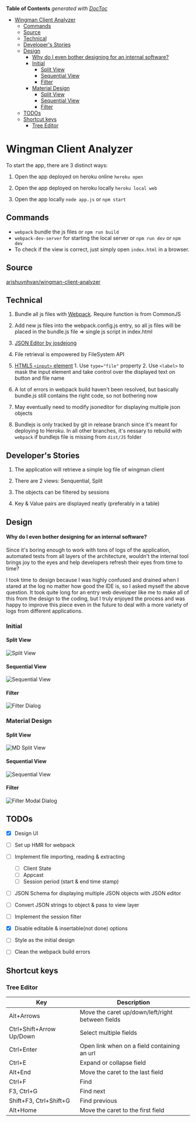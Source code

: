 <!-- START doctoc generated TOC please keep comment here to allow auto update -->
<!-- DON'T EDIT THIS SECTION, INSTEAD RE-RUN doctoc TO UPDATE -->
**Table of Contents**  *generated with [DocToc](https://github.com/thlorenz/doctoc)*

- [Wingman Client Analyzer](#wingman-client-analyzer)
  - [Commands](#commands)
  - [Source](#source)
  - [Technical](#technical)
  - [Developer's Stories](#developers-stories)
  - [Design](#design)
      - [Why do I even bother designing for an internal software?](#why-do-i-even-bother-designing-for-an-internal-software)
    - [Initial](#initial)
      - [Split View](#split-view)
      - [Sequential View](#sequential-view)
      - [Filter](#filter)
    - [Material Design](#material-design)
      - [Split View](#split-view-1)
      - [Sequential View](#sequential-view-1)
      - [Filter](#filter-1)
  - [TODOs](#todos)
  - [Shortcut keys](#shortcut-keys)
    - [Tree Editor](#tree-editor)

<!-- END doctoc generated TOC please keep comment here to allow auto update -->

# Wingman Client Analyzer

To start the app, there are 3 distinct ways:

1. Open the app deployed on heroku online `heroku open`

2. Open the app deployed on heroku locally `heroku local web`

3. Open the app locally `node app.js` or `npm start`

## Commands

- `webpack` bundle the js files or `npm run build`
- `webpack-dev-server` for starting the local server or `npm run dev` or `npm dev`
- To check if the view is correct, just simply open `index.html` in a browser.


## Source
[arishuynhvan/wingman-client-analyzer](https://github.com/arishuynhvan/wingman-client-analyzer)

## Technical

1. Bundle all js files with [Webpack](https://medium.com/@rajaraodv/webpack-the-confusing-parts-58712f8fcad9#.ude8bl5u4). Require function is from CommonJS

2. Add new js files into the webpack.config.js entry, so all js files will be placed in the bundle.js file => single js script in index.html

3. [JSON Editor by josdejong](https://github.com/josdejong/jsoneditor)

4. File retrieval is empowered by FileSystem API
  1. [HTML5 `<input>` element](https://www.html5rocks.com/en/tutorials/file/dndfiles/#toc-selecting-files)
    1. Use `type="file"` property
    2. Use `<label>` to mask the input element and take control over the displayed text on button and file name

5. A lot of errors in webpack build haven't been resolved, but basically bundle.js still contains the right code, so not bothering now

6. May eventually need to modify jsoneditor for displaying multiple json objects

7. Bundlejs is only tracked by git in release branch since it's meant for deploying to Heroku. In all other branches, it's nessary to rebuild with `webpack` if bundlejs file is missing from `dist/JS` folder

## Developer's Stories

1. The application will retrieve a simple log file of wingman client

2. There are 2 views: Senquential, Split

3. The objects can be filtered by sessions

3. Key & Value pairs are displayed neatly (preferably in a table)

## Design

#### Why do I even bother designing for an internal software?

Since it's boring enough to work with tons of logs of the application, automated tests from all layers of the architecture, wouldn't the internal tool brings joy to the eyes and help developers refresh their eyes from time to time?

I took time to design because I was highly confused and drained when I stared at the log no matter how good the IDE is, so I asked myself the above question. It took quite long for an entry web developer like me to make all of this from the design to the coding, but I truly enjoyed the process and was happy to improve this piece even in the future to deal with a more variety of logs from different applications.

### Initial
#### Split View
![Split View](images/splitView.PNG "Split View")
#### Sequential View
![Sequential View](images/sequentialView.PNG "Sequential View")
#### Filter
![Filter Dialog](images/sessionsFilter.PNG "Filter Dialog")

### Material Design
#### Split View
![MD Split View](images/Wingman-Client-Analyzer-splitview.png "Material Design Split View")
#### Sequential View
![Sequential View](images/Wingman-Client-Analyzer-sequentialview.png "Material Design Sequential View")
#### Filter
![Filter Modal Dialog](images/Wingman-Client-Analyzer-sessionsfilter.png "Material Design Filter Modal Dialog")

## TODOs

- [x] Design UI

- [ ] Set up HMR for webpack

- [ ] Implement file importing, reading & extracting
  - [ ] Client State
  - [ ] Appcast
  - [ ] Session period (start & end time stamp)

- [ ] JSON Schema for displaying multiple JSON objects with JSON editor

- [ ] Convert JSON strings to object & pass to view layer

- [ ] Implement the session filter

- [x] Disable editable & insertable(not done) options

- [ ] Style as the initial design

- [ ] Clean the webpack build errors

## Shortcut keys

### Tree Editor

Key                     | Description
----------------------- | ------------------------------------------------
Alt+Arrows              | Move the caret up/down/left/right between fields
Ctrl+Shift+Arrow Up/Down| Select multiple fields
Ctrl+Enter              | Open link when on a field containing an url
Ctrl+E                  | Expand or collapse field
Alt+End                 | Move the caret to the last field
Ctrl+F                  | Find
F3, Ctrl+G              | Find next
Shift+F3, Ctrl+Shift+G  | Find previous
Alt+Home                | Move the caret to the first field
